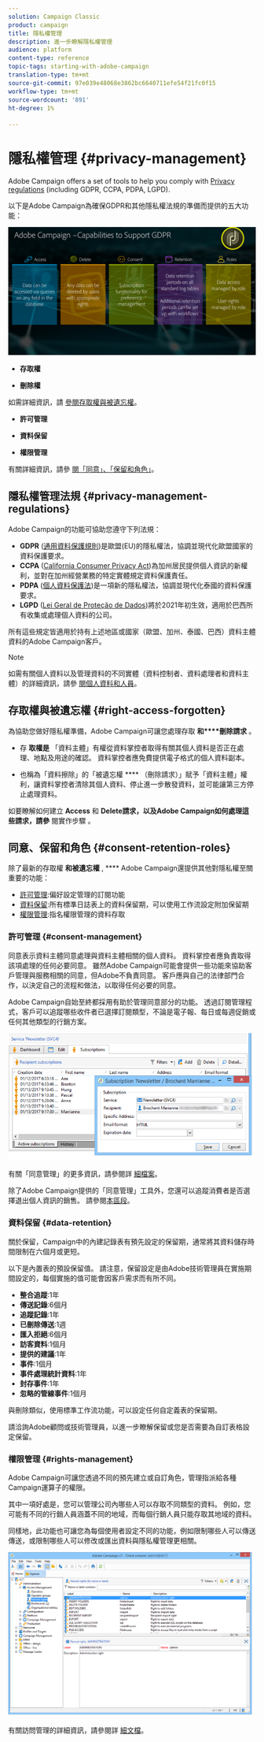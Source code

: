 ```yaml
---
solution: Campaign Classic
product: campaign
title: 隱私權管理
description: 進一步瞭解隱私權管理
audience: platform
content-type: reference
topic-tags: starting-with-adobe-campaign
translation-type: tm+mt
source-git-commit: 97e039e48068e3862bc6640711efe54f21fc0f15
workflow-type: tm+mt
source-wordcount: '891'
ht-degree: 1%

---
```



# 隱私權管理 {#privacy-management}

Adobe Campaign offers a set of tools to help you comply with [Privacy regulations](#privacy-management-regulations) (including GDPR, CCPA, PDPA, LGPD).

以下是Adobe Campaign為確保GDPR和其他隱私權法規的準備而提供的五大功能：

![](assets/privacy-gdpr-use-cases.png)

* **存取權**

* **刪除權**

如需詳細資訊，請 [參閱存取權與被遺忘權](#right-access-forgotten)。

* **許可管理**

* **資料保留**

* **權限管理**

有關詳細資訊，請參 [閱「同意」、「保留和角色」](#consent-retention-roles)。

<!--This section presents general information on what Privacy management is and the features provided by Adobe Campaign to manage the [Right to Access and Right to be Forgotten](#right-access-forgotten).

It also contains information on important features to manage Privacy ([Consent, Retention and Roles](#consent-retention-roles)), as well as best practices to help you with your Privacy compliance when using Adobe Campaign.-->

## 隱私權管理法規 {#privacy-management-regulations}

Adobe Campaign的功能可協助您遵守下列法規：

* **GDPR** ([通用資料保護規則](https://ec.europa.eu/info/law/law-topic/data-protection/reform/what-does-general-data-protection-regulation-gdpr-govern_en))是歐盟(EU)的隱私權法，協調並現代化歐盟國家的資料保護要求。
* **CCPA** ([California Consumer Privacy Act](https://leginfo.legislature.ca.gov/faces/codes_displayText.xhtml?lawCode=CIV&amp;division=3.&amp;title=1.81.5。&amp;part=4。&amp;chapter=&amp;article=))為加州居民提供個人資訊的新權利，並對在加州經營業務的特定實體規定資料保護責任。
* **PDPA** ([個人資料保護法](https://secureprivacy.ai/thailand-pdpa-summary-what-businesses-need-to-know/))是一項新的隱私權法，協調並現代化泰國的資料保護要求。
* **LGPD** ([Lei Geral de Proteção de Dados](https://iapp.org/media/pdf/resource_center/Brazilian_General_Data_Protection_Law.pdf))將於2021年初生效，適用於巴西所有收集或處理個人資料的公司。

所有這些規定皆適用於持有上述地區或國家（歐盟、加州、泰國、巴西）資料主體資料的Adobe Campaign客戶。

<!--Several Privacy capabilities are available in Adobe Campaign, including consent management, data retention settings, and rights management. See [Consent, Retention and Roles](#consent-retention-roles). In addition to this, Adobe Campaign helps facilitate your readiness as Data Controller for certain Privacy requests. See [Right to Access and Right to be Forgotten](#right-access-forgotten).-->

>[!NOTE]
>
>如需有關個人資料以及管理資料的不同實體（資料控制者、資料處理者和資料主體）的詳細資訊，請參 [閱個人資料和人員](../../platform/using/privacy-and-recommendations.md#personal-data)。

## 存取權與被遺忘權 {#right-access-forgotten}

為協助您做好隱私權準備，Adobe Campaign可讓您處理存取 **和****刪除請求** 。

* 存 **取權是** 「資料主體」有權從資料掌控者取得有關其個人資料是否正在處理、地點及用途的確認。 資料掌控者應免費提供電子格式的個人資料副本。

* 也稱為「資料擦除」的「被遺忘權 **** （刪除請求）」賦予「資料主體」權利，讓資料掌控者清除其個人資料、停止進一步散發資料，並可能讓第三方停止處理資料。

如要瞭解如何建立 **Access** 和 **Delete請求，以及Adobe Campaign如何處理這些請求，請參** 閱實作步驟 [](../../platform/using/privacy-requests.md)。

<!--Tutorials on Privacy management in Campaign Standard are also available [here](https://docs.adobe.com/content/help/en/campaign-standard-learn/tutorials/privacy/privacy-overview.html).
https://experienceleague.corp.adobe.com/docs/campaign-standard-learn/tutorials/privacy/privacy-overview.html?lang=en-->

## 同意、保留和角色 {#consent-retention-roles}

除了最新的存取權 **和被遺忘權** , **** Adobe Campaign還提供其他對隱私權至關重要的功能：

* [許可管理](#consent-management):偏好設定管理的訂閱功能
* [資料保留](#data-retention):所有標準日誌表上的資料保留期，可以使用工作流設定附加保留期
* [權限管理](#rights-management):指名權限管理的資料存取

### 許可管理 {#consent-management}

同意表示資料主體同意處理與資料主體相關的個人資料。 資料掌控者應負責取得該項處理的任何必要同意。 雖然Adobe Campaign可能會提供一些功能來協助客戶管理與服務相關的同意，但Adobe不負責同意。 客戶應與自己的法律部門合作，以決定自己的流程和做法，以取得任何必要的同意。

Adobe Campaign自始至終都採用有助於管理同意部分的功能。 透過訂閱管理程式，客戶可以追蹤哪些收件者已選擇訂閱類型，不論是電子報、每日或每週促銷或任何其他類型的行銷方案。

![](assets/privacy-consent-management.png)

有關「同意管理」的更多資訊，請參閱詳 [細檔案](../../delivery/using/managing-subscriptions.md)。

除了Adobe Campaign提供的「同意管理」工具外，您還可以追蹤消費者是否選擇退出個人資訊的銷售。 請參閱[本區段](../../platform/using/privacy-requests.md##sale-of-personal-information-ccpa)。

### 資料保留 {#data-retention}

關於保留，Campaign中的內建記錄表有預先設定的保留期，通常將其資料儲存時間限制在六個月或更短。

以下是內置表的預設保留值。 請注意，保留設定是由Adobe技術管理員在實施期間設定的，每個實施的值可能會因客戶需求而有所不同。

* **整合追蹤**:1年
* **傳送記錄**:6個月
* **追蹤記錄**:1年
* **已刪除傳送**:1週
* **匯入拒絕**:6個月
* **訪客資料**:1個月
* **提供的建議**:1年
* **事件**:1個月
* **事件處理統計資料**:1年
* **封存事件**:1年
* **忽略的管線事件**:1個月

與刪除類似，使用標準工作流功能，可以設定任何自定義表的保留期。

請洽詢Adobe顧問或技術管理員，以進一步瞭解保留或您是否需要為自訂表格設定保留。

### 權限管理 {#rights-management}

Adobe Campaign可讓您透過不同的預先建立或自訂角色，管理指派給各種Campaign運算子的權限。

其中一項好處是，您可以管理公司內哪些人可以存取不同類型的資料。 例如，您可能有不同的行銷人員涵蓋不同的地域，而每個行銷人員只能存取其地域的資料。

同樣地，此功能也可讓您為每個使用者設定不同的功能，例如限制哪些人可以傳送傳送，或限制哪些人可以修改或匯出資料與隱私權管理更相關。

![](assets/privacy-user-management.png)

有關訪問管理的詳細資訊，請參閱詳 [細文檔](../../platform/using/access-management.md)。